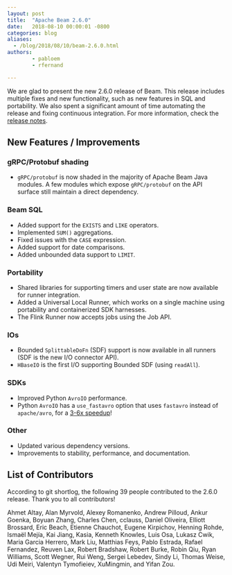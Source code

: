 ```yaml
---
layout: post
title:  "Apache Beam 2.6.0"
date:   2018-08-10 00:00:01 -0800
categories: blog
aliases:
  - /blog/2018/08/10/beam-2.6.0.html
authors:
        - pabloem
        - rfernand

---
```

<!--
Licensed under the Apache License, Version 2.0 (the "License");
you may not use this file except in compliance with the License.
You may obtain a copy of the License at

http://www.apache.org/licenses/LICENSE-2.0

Unless required by applicable law or agreed to in writing, software
distributed under the License is distributed on an "AS IS" BASIS,
WITHOUT WARRANTIES OR CONDITIONS OF ANY KIND, either express or implied.
See the License for the specific language governing permissions and
limitations under the License.
-->

We are glad to present the new 2.6.0 release of Beam.
This release includes multiple fixes and new functionality, such as new features in SQL and portability.<!--more-->
We also spent a significant amount of time automating the release and fixing continuous integration. For more information, check the
[release notes](https://issues.apache.org/jira/secure/ReleaseNote.jspa?projectId=12319527&version=12343392
).

## New Features / Improvements

### gRPC/Protobuf shading

* `gRPC/protobuf` is now shaded in the majority of Apache Beam
Java modules. A few modules which expose `gRPC/protobuf` on the
API surface still maintain a direct dependency.

### Beam SQL

* Added support for the `EXISTS` and `LIKE` operators.
* Implemented `SUM()` aggregations.
* Fixed issues with the `CASE` expression.
* Added support for date comparisons.
* Added unbounded data support to `LIMIT`.

### Portability

* Shared libraries for supporting timers and user state
are now available for runner integration.
* Added a Universal Local Runner, which works on a single machine using portability and containerized SDK harnesses.
* The Flink Runner now accepts jobs using the Job API.

### IOs

* Bounded `SplittableDoFn` (SDF) support is now available in all
runners (SDF is the new I/O connector API).
* `HBaseIO` is the first I/O supporting Bounded SDF (using
  `readAll`).

### SDKs

* Improved Python `AvroIO` performance.
* Python `AvroIO` has a `use_fastavro` option that uses
`fastavro` instead of `apache/avro`, for a
[3-6x speedup](https://gist.github.com/ryan-williams/ede5ae61605e7ba6aa655071858ef52b)!

### Other

* Updated various dependency versions.
* Improvements to stability, performance, and documentation.

## List of Contributors

According to git shortlog, the following 39 people contributed
to the 2.6.0 release. Thank you to all contributors!

Ahmet Altay, Alan Myrvold, Alexey Romanenko, Andrew Pilloud,
Ankur Goenka, Boyuan Zhang, Charles Chen, cclauss,
Daniel Oliveira, Elliott Brossard, Eric Beach,
Etienne Chauchot, Eugene Kirpichov, Henning Rohde,
Ismaël Mejía, Kai Jiang, Kasia, Kenneth Knowles, Luis Osa,
Lukasz Cwik, Maria Garcia Herrero, Mark Liu, Matthias Feys,
Pablo Estrada, Rafael Fernandez, Reuven Lax, Robert Bradshaw,
Robert Burke, Robin Qiu, Ryan Williams, Scott Wegner, Rui Weng,
Sergei Lebedev, Sindy Li, Thomas Weise, Udi Meiri,
Valentyn Tymofieiev, XuMingmin, and Yifan Zou.
